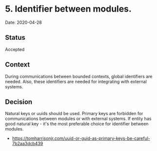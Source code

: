 # 5. Identifier between modules.
Date: 2020-04-28

## Status
Accepted

## Context
During communications between bounded contexts, global identifiers are needed. Also, these identifiers are needed for integrating with external systems.

## Decision
Natural keys or uuids should be used. Primary keys are forbidden for communications between modules or with external systems. If entity has good natural key - it's the most preferable choice for identifier between modules.
- https://tomharrisonjr.com/uuid-or-guid-as-primary-keys-be-careful-7b2aa3dcb439
